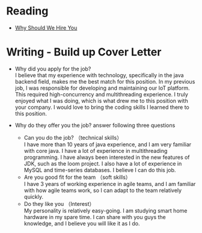 # Reading

- [Why Should We Hire You](https://novoresume.com/career-blog/why-should-we-hire-you-best-answers)

# Writing - Build up Cover Letter

-  Why did you apply for the job?   
I believe that my experience with technology, specifically in the java backend field, makes me the best match for this position. In my previous job, I was responsible for developing and maintaining our IoT platform. This required high-concurrency and multithreading experience. I truly enjoyed what I was doing, which is what drew me to this position with your company. I would love to bring the coding skills I learned there to this position.

-  Why do they offer you the job? answer following three questions
      - Can you do the job?   （technical skills）  
      I have more than 10 years of java experience, and I am very familiar with core java. I have a lot of experience in multithreading programming. I have always been interested in the new features of JDK, such as the loom project. I also have a lot of experience in MySQL and time-series databases. I believe I can do this job.
      - Are you good fit for the team  （soft skills）  
      I have 3 years of working experience in agile teams, and I am familiar with how agile teams work, so I can adapt to the team relatively quickly.
      - Do they like you   （Interest）  
      My personality is relatively easy-going. I am studying smart home hardware in my spare time. I can share with you guys the knowledge, and I believe you will like it as I do.

